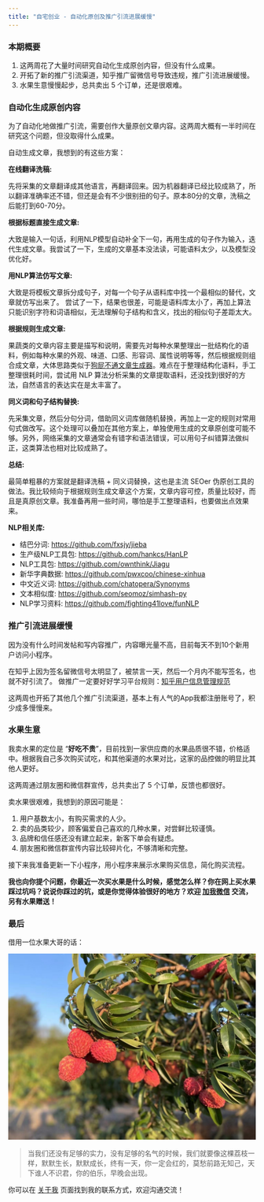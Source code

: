 ```yaml
---
title: "自宅创业 - 自动化原创及推广引流进展缓慢"
---
```


### 本期概要

1. 这两周花了大量时间研究自动化生成原创内容，但没有什么成果。
2. 开拓了新的推广引流渠道，知乎推广留微信号导致违规，推广引流进展缓慢。
3. 水果生意慢慢起步，总共卖出 5 个订单，还是很艰难。


### 自动化生成原创内容

为了自动化地做推广引流，需要创作大量原创文章内容。这两周大概有一半时间在研究这个问题，但没取得什么成果。

自动生成文章，我想到的有这些方案：

**在线翻译洗稿:**

先将采集的文章翻译成其他语言，再翻译回来。因为机器翻译已经比较成熟了，所以翻译准确率还不错，但还是会有不少很别扭的句子。原本80分的文章，洗稿之后能打到60-70分。

**根据标题直接生成文章:**

大致是输入一句话，利用NLP模型自动补全下一句，再用生成的句子作为输入，迭代生成文章。我尝试了一下，生成的文章基本没法读，可能语料太少，以及模型没优化好。

**用NLP算法仿写文章:**

大致是将模板文章拆分成句子，对每一个句子从语料库中找一个最相似的替代，文章就仿写出来了。
尝试了一下，结果也很差，可能是语料库太小了，再加上算法只能识别字符和词语相似，无法理解句子结构和含义，找出的相似句子差距太大。

**根据规则生成文章:**

果蔬类的文章内容主要是描写和说明，需要先对每种水果整理出一批结构化的语料，例如每种水果的外观、味道、口感、形容词、属性说明等等，然后根据规则组合成文章，大体思路类似于[狗屁不通文章生成器](https://github.com/menzi11/BullshitGenerator)。难点在于整理结构化语料，手工整理很耗时间，尝试用 NLP 算法分析采集的文章提取语料，还没找到很好的方法，自然语言的表达实在是太丰富了。

**同义词和句子结构替换:**

先采集文章，然后分句分词，借助同义词库做随机替换，再加上一定的规则对常用句式做改写。这个处理可以叠加在其他方案上，单独使用生成的文章原创度可能不够。另外，网络采集的文章通常会有错字和语法错误，可以用句子纠错算法做纠正，这类算法也相对比较成熟了。

**总结:**

最简单粗暴的方案就是翻译洗稿 + 同义词替换，这也是主流 SEOer 伪原创工具的做法。我比较倾向于根据规则生成文章这个方案，文章内容可控，质量比较好，而且是真原创文章。我准备再用一些时间，哪怕是手工整理语料，也要做出点效果来。

**NLP相关库:**

- 结巴分词: https://github.com/fxsjy/jieba
- 生产级NLP工具包: https://github.com/hankcs/HanLP
- NLP工具包: https://github.com/ownthink/Jiagu
- 新华字典数据: https://github.com/pwxcoo/chinese-xinhua
- 中文近义词: https://github.com/chatopera/Synonyms
- 文本相似度: https://github.com/seomoz/simhash-py
- NLP学习资料: https://github.com/fighting41love/funNLP


### 推广引流进展缓慢

因为没有什么时间发帖和写内容推广，内容曝光量不高，目前每天不到10个新用户访问小程序。

在知乎上因为签名留微信号太明显了，被禁言一天，然后一个月内不能写签名，也就不好引流了。
做推广一定要好好学习平台规则：[知乎用户信息管理规范](https://www.zhihu.com/question/19551824)

这两周也开拓了其他几个推广引流渠道，基本上有人气的App我都注册账号了，积少成多慢慢来。


### 水果生意

我卖水果的定位是 “**好吃不贵**”，目前找到一家供应商的水果品质很不错，价格适中。根据我自己多次购买试吃，和其他渠道的水果对比，这家的品控做的明显比其他人更好。

这两周通过朋友圈和微信群宣传，总共卖出了 5 个订单，反馈也都很好。

卖水果很艰难，我想到的原因可能是：

1. 用户基数太小，有购买需求的人少。
2. 卖的品类较少，顾客偏爱自己喜欢的几种水果，对尝鲜比较谨慎。
3. 品牌和信任感还没有建立起来，新客下单会有疑虑。
4. 朋友圈和微信群宣传内容比较碎片化，不够清晰和完整。

接下来我准备更新一下小程序，用小程序来展示水果购买信息，简化购买流程。

**我也向你提个问题，你最近一次买水果是什么时候，感觉怎么样？你在网上买水果踩过坑吗？说说你踩过的坑，或是你觉得体验很好的地方？欢迎 [加我微信](/static/about/guyskk-qrcode.jpg) 交流，另有水果赠送！**


### 最后

借用一位水果大哥的话：

![荔枝](/static/2021-05-25/lizi.jpg)

> 当我们还没有足够的实力，没有足够的名气的时候，我们就要像这棵荔枝一样，默默生长，默默成长，终有一天，你一定会红的，莫愁前路无知己，天下谁人不识君，你的伯乐，早晚会出现。

你可以在 [关于我](/about) 页面找到我的联系方式，欢迎沟通交流！
